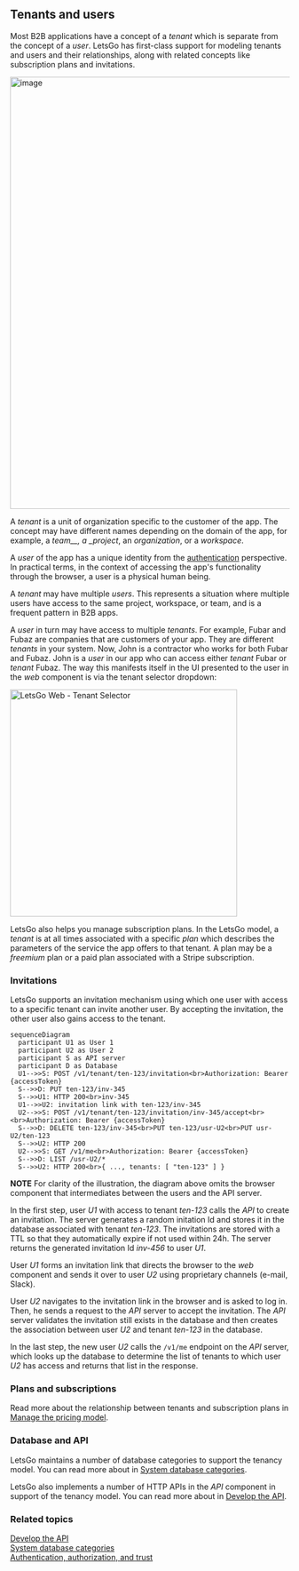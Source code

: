 ## Tenants and users

Most B2B applications have a concept of a _tenant_ which is separate from the concept of a _user_. LetsGo has first-class support for modeling tenants and users and their relationships, along with related concepts like subscription plans and invitations.

<img width="778" alt="image" src="https://github.com/tjanczuk/letsgo/assets/822369/d9b562e8-363d-444c-a3ea-2bdebe4ccbd2">

A _tenant_ is a unit of organization specific to the customer of the app. The concept may have different names depending on the domain of the app, for example, a _team\_\_, a \_project_, an _organization_, or a _workspace_.

A _user_ of the app has a unique identity from the [authentication](./authentication-authorization-and-trust.md) perspective. In practical terms, in the context of accessing the app's functionality through the browser, a user is a physical human being.

A _tenant_ may have multiple _users_. This represents a situation where multiple users have access to the same project, workspace, or team, and is a frequent pattern in B2B apps.

A _user_ in turn may have access to multiple _tenants_. For example, Fubar and Fubaz are companies that are customers of your app. They are different _tenants_ in your system. Now, John is a contractor who works for both Fubar and Fubaz. John is a _user_ in our app who can access either _tenant_ Fubar or _tenant_ Fubaz. The way this manifests itself in the UI presented to the user in the _web_ component is via the tenant selector dropdown:

<img width="409" alt="LetsGo Web - Tenant Selector" src="https://github.com/47chapters/letsgo/assets/822369/9d29557e-c254-470f-a00d-96cb3a088aa3">

LetsGo also helps you manage subscription plans. In the LetsGo model, a _tenant_ is at all times associated with a specific _plan_ which describes the parameters of the service the app offers to that tenant. A plan may be a _freemium_ plan or a paid plan associated with a Stripe subscription.

### Invitations

LetsGo supports an invitation mechanism using which one user with access to a specific tenant can invite another user. By accepting the invitation, the other user also gains access to the tenant.

```mermaid
sequenceDiagram
  participant U1 as User 1
  participant U2 as User 2
  participant S as API server
  participant D as Database
  U1-->>S: POST /v1/tenant/ten-123/invitation<br>Authorization: Bearer {accessToken}
  S-->>D: PUT ten-123/inv-345
  S-->>U1: HTTP 200<br>inv-345
  U1-->>U2: invitation link with ten-123/inv-345
  U2-->>S: POST /v1/tenant/ten-123/invitation/inv-345/accept<br><br>Authorization: Bearer {accessToken}
  S-->>D: DELETE ten-123/inv-345<br>PUT ten-123/usr-U2<br>PUT usr-U2/ten-123
  S-->>U2: HTTP 200
  U2-->>S: GET /v1/me<br>Authorization: Bearer {accessToken}
  S-->>D: LIST /usr-U2/*
  S-->>U2: HTTP 200<br>{ ..., tenants: [ "ten-123" ] }
```

**NOTE** For clarity of the illustration, the diagram above omits the browser component that intermediates between the users and the API server.

In the first step, user _U1_ with access to tenant _ten-123_ calls the _API_ to create an invitation. The server generates a random initation Id and stores it in the database associated with tenant _ten-123_. The invitations are stored with a TTL so that they automatically expire if not used within 24h. The server returns the generated invitation Id _inv-456_ to user _U1_.

User _U1_ forms an invitation link that directs the browser to the _web_ component and sends it over to user _U2_ using proprietary channels (e-mail, Slack).

User _U2_ navigates to the invitation link in the browser and is asked to log in. Then, he sends a request to the _API_ server to accept the invitation. The _API_ server validates the invitation still exists in the database and then creates the association between user _U2_ and tenant _ten-123_ in the database.

In the last step, the new user _U2_ calls the `/v1/me` endpoint on the _API_ server, which looks up the database to determine the list of tenants to which user _U2_ has access and returns that list in the response.

### Plans and subscriptions

Read more about the relationship between tenants and subscription plans in [Manage the pricing model](../how-to/manage-the-pricing-model.md).

### Database and API

LetsGo maintains a number of database categories to support the tenancy model. You can read more about in [System database categories](../reference/system-database-categories.md).

LetsGo also implements a number of HTTP APIs in the _API_ component in support of the tenancy model. You can read more about in [Develop the API](../how-to/develop-the-api.md).

### Related topics

[Develop the API](../how-to/develop-the-api.md)  
[System database categories](../reference/system-database-categories.md)  
[Authentication, authorization, and trust](./authentication-authorization-and-trust.md)
